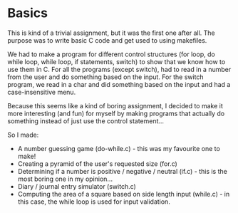 # Basics

This is kind of a trivial assignment, but it was the first one after all. The purpose was to write basic C code and get used to using makefiles. 

We had to make a program for different control structures (for loop, do while loop, while loop, if statements, switch) to show that we know how to use them in C. For all the programs (except switch), had to read in a number from the user and do something based on the input. For the switch program, we read in a char and did something based on the input and had a case-insensitive menu.  

Because this seems like a kind of boring assignment, I decided to make it more interesting (and fun) for myself by making programs that actually do something instead of just use the control statement...

So I made:
- A number guessing game (do-while.c) - this was my favourite one to make!
- Creating a pyramid of the user's requested size (for.c)
- Determining if a number is positive / negative / neutral (if.c) - this is the most boring one in my opinion...
- Diary / journal entry simulator (switch.c)
- Computing the area of a square based on side length input (while.c) - in this case, the while loop is used for input validation.
